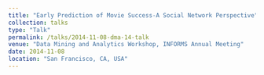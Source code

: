 ```yaml
---
title: "Early Prediction of Movie Success-A Social Network Perspective"
collection: talks
type: "Talk"
permalink: /talks/2014-11-08-dma-14-talk
venue: "Data Mining and Analytics Workshop, INFORMS Annual Meeting"
date: 2014-11-08
location: "San Francisco, CA, USA"
---
```

